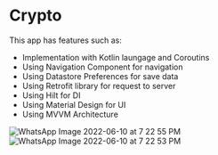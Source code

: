 # Crypto
This app has features such as:
- Implementation with Kotlin laungage and Coroutins
- Using Navigation Component for navigation
- Using Datastore Preferences for save data
- Using Retrofit library for request to server
- Using Hilt for DI
- Using Material Design for UI
- Using MVVM Architecture

 ![WhatsApp Image 2022-06-10 at 7 22 55 PM](https://user-images.githubusercontent.com/56198015/173095955-8fcef1fa-9490-45aa-97d6-2e6c89fa9dcf.jpeg)
![WhatsApp Image 2022-06-10 at 7 22 53 PM](https://user-images.githubusercontent.com/56198015/173096272-559912b4-fda9-4afb-b3d4-b4398ecb1020.jpeg)

   
